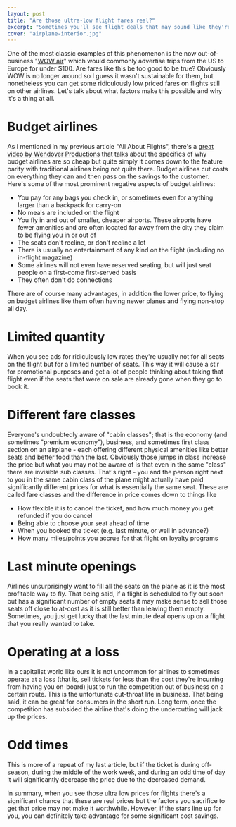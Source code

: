 ```yaml
---
layout: post
title: "Are those ultra-low flight fares real?"
excerpt: "Sometimes you'll see flight deals that may sound like they're too good to be true - are they?"
cover: "airplane-interior.jpg"
---
```


One of the most classic examples of this phenomenon is the now out-of-business "[WOW air](https://en.wikipedia.org/wiki/WOW_air)" which would commonly advertise trips from the US to Europe for under $100. Are fares like this be too good to be true? Obviously WOW is no longer around so I guess it wasn't sustainable for them, but nonetheless you can get some ridiculously low priced fares on flights still on other airlines. Let's talk about what factors make this possible and why it's a thing at all.

# Budget airlines

As I mentioned in my previous article "All About Flights", there's a [great video by Wendover Productions](https://youtu.be/069y1MpOkQY) that talks about the specifics of why budget airlines are so cheap but quite simply it comes down to the feature parity with traditional airlines being not quite there. Budget airlines cut costs on everything they can and then pass on the savings to the customer. Here's some of the most prominent negative aspects of budget airlines:

* You pay for any bags you check in, or sometimes even for anything larger than a backpack for carry-on
* No meals are included on the flight
* You fly in and out of smaller, cheaper airports. These airports have fewer amenities and are often located far away from the city they claim to be flying you in or out of
* The seats don't recline, or don't recline a lot
* There is usually no entertainment of any kind on the flight (including no in-flight magazine)
* Some airlines will not even have reserved seating, but will just seat people on a first-come first-served basis
* They often don't do connections

There are of course many advantages, in addition the lower price, to flying on budget airlines like them often having newer planes and flying non-stop all day.

# Limited quantity

When you see ads for ridiculously low rates they're usually not for all seats on the flight but for a limited number of seats. This way it will cause a stir for promotional purposes and get a lot of people thinking about taking that flight even if the seats that were on sale are already gone when they go to book it.

# Different fare classes

Everyone's undoubtedly aware of "cabin classes"; that is the economy (and sometimes "premium economy"), business, and sometimes first class section on an airplane - each offering different physical amenities like better seats and better food than the last. Obviously those jumps in class increase the price but what you may not be aware of is that even in the same "class" there are invisible sub classes. That's right - you and the person right next to you in the same cabin class of the plane might actually have paid significantly different prices for what is essentially the same seat. These are called fare classes and the difference in price comes down to things like

* How flexible it is to cancel the ticket, and how much money you get refunded if you do cancel
* Being able to choose your seat ahead of time
* When you booked the ticket (e.g. last minute, or well in advance?)
* How many miles/points you accrue for that flight on loyalty programs

# Last minute openings

Airlines unsurprisingly want to fill all the seats on the plane as it is the most profitable way to fly. That being said, if a flight is scheduled to fly out soon but has a significant number of empty seats it may make sense to sell those seats off close to at-cost as it is still better than leaving them empty. Sometimes, you just get lucky that the last minute deal opens up on a flight that you really wanted to take.

# Operating at a loss

In a capitalist world like ours it is not uncommon for airlines to sometimes operate at a loss (that is, sell tickets for less than the cost they're incurring from having you on-board) just to run the competition out of business on a certain route. This is the unfortunate cut-throat life in business. That being said, it can be great for consumers in the short run. Long term, once the competition has subsided the airline that's doing the undercutting will jack up the prices.

# Odd times

This is more of a repeat of my last article, but if the ticket is during off-season, during the middle of the work week, and during an odd time of day it will significantly decrease the price due to the decreased demand.

In summary, when you see those ultra low prices for flights there's a significant chance that these are real prices but the factors you sacrifice to get that price may not make it worthwhile. However, if the stars line up for you, you can definitely take advantage for some significant cost savings.
